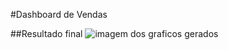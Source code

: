 #Dashboard de Vendas

##Resultado final
![imagem dos graficos gerados]([https://photos.app.goo.gl/XuEwPTLtWZ16kQXC9](https://ibb.co/s3hg9zC)https://ibb.co/s3hg9zC)
